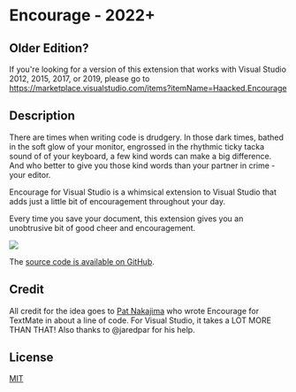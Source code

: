 # Encourage - 2022+

## Older Edition?

If you're looking for a version of this extension that works with Visual Studio 2012, 2015, 2017, or 2019, please go to https://marketplace.visualstudio.com/items?itemName=Haacked.Encourage

## Description

There are times when writing code is drudgery. In those dark times, bathed in the soft glow of your monitor, engrossed in the rhythmic ticky tacka sound of of your keyboard, a few kind words can make a big difference. And who better to give you those kind words than your partner in crime - your editor.

Encourage for Visual Studio is a whimsical extension to Visual Studio that adds just a little bit of encouragement throughout your day.

Every time you save your document, this extension gives you an unobtrusive bit of good cheer and encouragement.

![](https://cloud.githubusercontent.com/assets/19977/3343412/5e5b933a-f89f-11e3-8c2b-21277dcd19e1.png)

The [source code is available on GitHub](https://github.com/Haacked/Encourage).

## Credit

All credit for the idea goes to [Pat Nakajima](http://patnakajima.com/) who wrote Encourage for TextMate in about a line of code. For Visual Studio, it takes a LOT MORE THAN THAT!
Also thanks to @jaredpar for his help.

## License

[MIT](../Resources/LICENSE.txt)
